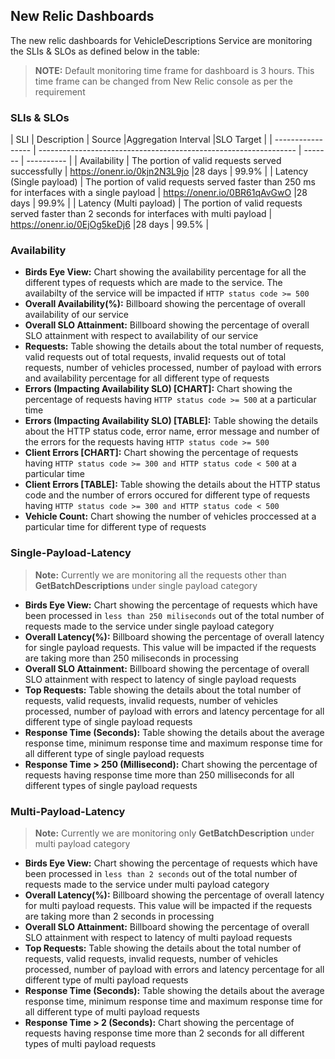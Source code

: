 ## New Relic Dashboards

The new relic dashboards for VehicleDescriptions Service are monitoring the SLIs & SLOs as defined below in the table:

> **NOTE:** Default monitoring time frame for dashboard is 3 hours. This time frame can be changed from New Relic console as per the requirement  

### SLIs & SLOs

| SLI               | Description                                    | Source                  |Aggregation Interval        |SLO Target  |
| ----------------- | ---------------------------------------------------------------- | ------- | ---------- |
| ​Availability     | The portion of valid requests served successfully                | https://onenr.io/0kjn2N3L9jo |28 days | 99.9%  |
| ​Latency (Single payload) | The portion of valid requests served faster than 250 ms for interfaces with a single payload | https://onenr.io/0BR61qAvGwO |28 days | 99.9%  |
| ​Latency (Multi payload)  | The portion of valid requests served faster than 2 seconds for interfaces with multi payload | https://onenr.io/0EjOg5keDj6 |28 days | 99.5%  |


### Availability

- **Birds Eye View:** Chart showing the availability percentage for all the different types of requests which are made to the service. The availabilty of the service will be impacted if `HTTP status code >= 500`
- **Overall Availability(%):** Billboard showing the percentage of overall availability of our service
- **Overall SLO Attainment:** Billboard showing the percentage of overall SLO attainment with respect to availability of our service
- **Requests:** Table showing the details about the total number of requests, valid requests out of total requests, invalid requests out of total requests, number of vehicles processed, number of payload with errors and availability percentage for all different type of requests
- **Errors (Impacting Availability SLO) [CHART]:** Chart showing the percentage of requests having `HTTP status code >= 500` at a particular time
- **Errors (Impacting Availability SLO) [TABLE]:** Table showing the details about the HTTP status code, error name, error message and number of the errors for the requests having `HTTP status code >= 500` 
- **Client Errors [CHART]:** Chart showing the percentage of requests having `HTTP status code >= 300 and HTTP status code < 500` at a particular time
- **Client Errors [TABLE]:** Table showing the details about the HTTP status code and the number of errors occured for different type of requests having `HTTP status code >= 300 and HTTP status code < 500`
- **Vehicle Count:** Chart showing the number of vehicles proccessed at a particular time for different type of requests

### Single-Payload-Latency

> **Note:** Currently we are monitoring all the requests other than **GetBatchDescriptions** under single payload category

- **Birds Eye View:** Chart showing the percentage of requests which have been processed in `less than 250 miliseconds` out of the total number of requests made to the service under single payload category
- **Overall Latency(%):** Billboard showing the percentage of overall latency for single payload requests. This value will be impacted if the requests are taking more than 250 miliseconds in processing
- **Overall SLO Attainment:** Billboard showing the percentage of overall SLO attainment with respect to latency of single payload requests
- **Top Requests:** Table showing the details about the total number of requests, valid requests, invalid requests, number of vehicles processed, number of payload with errors and latency percentage for all different type of single payload requests
- **Response Time (Seconds):** Table showing the details about the average response time, minimum response time and maximum response time for all different type of single payload requests
- **Response Time > 250 (Millisecond):** Chart showing the percentage of requests having response time more than 250 milliseconds for all different types of single payload requests

### Multi-Payload-Latency

> **Note:** Currently we are monitoring only **GetBatchDescription** under multi payload category

- **Birds Eye View:** Chart showing the percentage of requests which have been processed in `less than 2 seconds` out of the total number of requests made to the service under multi payload category
- **Overall Latency(%):** Billboard showing the percentage of overall latency for multi payload requests. This value will be impacted if the requests are taking more than 2 seconds in processing
- **Overall SLO Attainment:** Billboard showing the percentage of overall SLO attainment with respect to latency of multi payload requests
- **Top Requests:** Table showing the details about the total number of requests, valid requests, invalid requests, number of vehicles processed, number of payload with errors and latency percentage for all different type of multi payload requests
- **Response Time (Seconds):** Table showing the details about the average response time, minimum response time and maximum response time for all different type of multi payload requests
- **Response Time > 2 (Seconds):** Chart showing the percentage of requests having response time more than 2 seconds for all different types of multi payload requests
